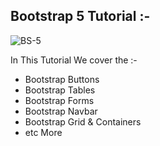 ## Bootstrap 5 Tutorial :- 

![BS-5](https://miro.medium.com/v2/resize:fit:1358/1*2sNAb8cIxpOQ9Hi17hbg_A.png)

In This Tutorial We cover the :- 

- Bootstrap Buttons
- Bootstrap Tables
- Bootstrap Forms
- Bootstrap Navbar
- Bootstrap Grid & Containers
- etc More


